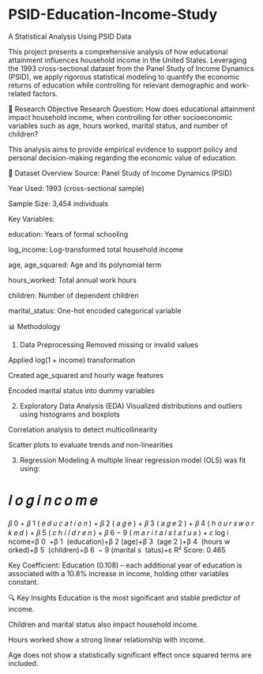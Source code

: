 # PSID-Education-Income-Study
A Statistical Analysis Using PSID Data

This project presents a comprehensive analysis of how educational attainment influences household income in the United States. Leveraging the 1993 cross-sectional dataset from the Panel Study of Income Dynamics (PSID), we apply rigorous statistical modeling to quantify the economic returns of education while controlling for relevant demographic and work-related factors.

🧩 Research Objective
Research Question:
How does educational attainment impact household income, when controlling for other socioeconomic variables such as age, hours worked, marital status, and number of children?

This analysis aims to provide empirical evidence to support policy and personal decision-making regarding the economic value of education.

📁 Dataset Overview
Source: Panel Study of Income Dynamics (PSID)

Year Used: 1993 (cross-sectional sample)

Sample Size: 3,454 individuals

Key Variables:

education: Years of formal schooling

log_income: Log-transformed total household income

age, age_squared: Age and its polynomial term

hours_worked: Total annual work hours

children: Number of dependent children

marital_status: One-hot encoded categorical variable


📊 Methodology
1. Data Preprocessing
Removed missing or invalid values

Applied log(1 + income) transformation

Created age_squared and hourly wage features

Encoded marital status into dummy variables

2. Exploratory Data Analysis (EDA)
Visualized distributions and outliers using histograms and boxplots

Correlation analysis to detect multicollinearity

Scatter plots to evaluate trends and non-linearities

3. Regression Modeling
A multiple linear regression model (OLS) was fit using:

𝑙
𝑜
𝑔
𝑖
𝑛
𝑐
𝑜
𝑚
𝑒
=
𝛽
0
+
𝛽
1
(
𝑒
𝑑
𝑢
𝑐
𝑎
𝑡
𝑖
𝑜
𝑛
)
+
𝛽
2
(
𝑎
𝑔
𝑒
)
+
𝛽
3
(
𝑎
𝑔
𝑒
2
)
+
𝛽
4
(
ℎ
𝑜
𝑢
𝑟
𝑠
𝑤
𝑜
𝑟
𝑘
𝑒
𝑑
)
+
𝛽
5
(
𝑐
ℎ
𝑖
𝑙
𝑑
𝑟
𝑒
𝑛
)
+
𝛽
6
−
9
(
𝑚
𝑎
𝑟
𝑖
𝑡
𝑎
𝑙
𝑠
𝑡
𝑎
𝑡
𝑢
𝑠
)
+
𝜀
log 
i
​
 ncome=β 
0
​
 +β 
1
​
 (education)+β 
2
​
 (age)+β 
3
​
 (age 
2
 )+β 
4
​
 (hours 
w
​
 orked)+β 
5
​
 (children)+β 
6
​
 − 
9
​
 (marital 
s
​
 tatus)+ε
R² Score: 0.465

Key Coefficient: Education (0.108) – each additional year of education is associated with a 10.8% increase in income, holding other variables constant.

🔍 Key Insights
Education is the most significant and stable predictor of income.

Children and marital status also impact household income.

Hours worked show a strong linear relationship with income.

Age does not show a statistically significant effect once squared terms are included.

